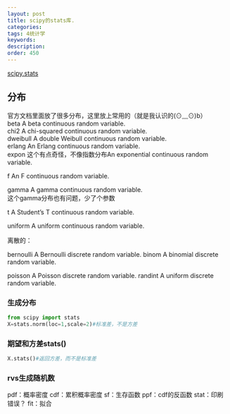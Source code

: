 ```yaml
---
layout: post
title: scipy的stats库.
categories:
tags: 4统计学
keywords:
description:
order: 450
---
```


[scipy.stats](https://docs.scipy.org/doc/scipy/reference/stats.html)

## 分布

官方文档里面放了很多分布，这里放上常用的（就是我认识的(⊙﹏⊙)b）    
beta	A beta continuous random variable.    
chi2	A chi-squared continuous random variable.  
dweibull	A double Weibull continuous random variable.  
erlang	An Erlang continuous random variable.  
expon	这个有点奇怪，不像指数分布An exponential continuous random variable.   

f	An F continuous random variable.  

gamma	A gamma continuous random variable.  
这个gamma分布也有问题，少了个参数

t	A Student’s T continuous random variable.  

uniform	A uniform continuous random variable.  


离散的：  

bernoulli	A Bernoulli discrete random variable.
binom	A binomial discrete random variable.

poisson	A Poisson discrete random variable.
randint	A uniform discrete random variable.



### 生成分布
```py
from scipy import stats
X=stats.norm(loc=1,scale=2)#标准差，不是方差
```
### 期望和方差stats()
```py
X.stats()#返回方差，而不是标准差
```
### rvs生成随机数

pdf：概率密度
cdf：累积概率密度
sf：生存函数
ppf：cdf的反函数
stat：印刷错误？
fit：拟合
